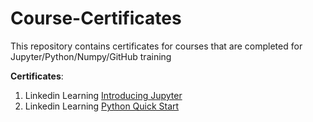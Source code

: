 # Course-Certificates  
This repository contains certificates for courses that are completed for Jupyter/Python/Numpy/GitHub training

**Certificates**:  
1. Linkedin Learning [Introducing Jupyter](https://github.com/siyuyin/Course-Certificates/blob/main/certificates/CertificateOfCompletion_Introducing%20Jupyter.pdf)  
2. Linkedin Learning [Python Quick Start](https://github.com/siyuyin/Course-Certificates/blob/main/certificates/CertificateOfCompletion_Python%20Quick%20Start%20(1).pdf)  

